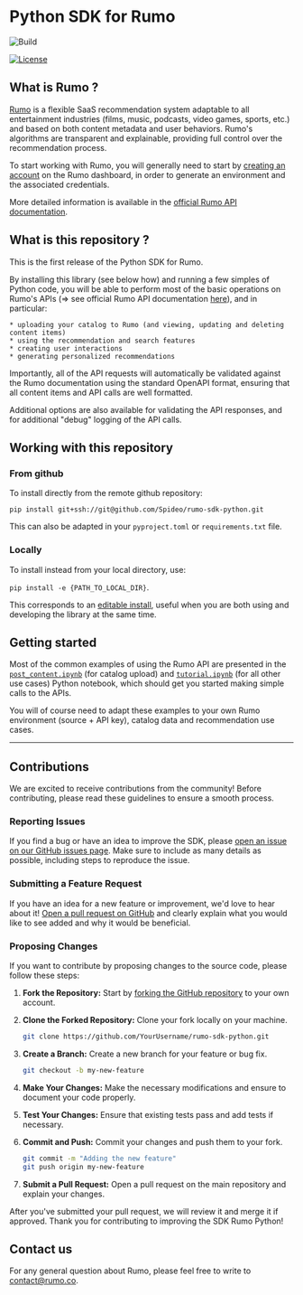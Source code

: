 # Python SDK for Rumo

![Build](https://github.com/spideo/rumo-sdk-python/actions/workflows/build.yml/badge.svg?branch=main)

[![License](https://img.shields.io/badge/License-Apache_2.0-blue.svg)](https://opensource.org/licenses/Apache-2.0)




## What is Rumo ?

[Rumo](https://www.rumo.co) is a flexible SaaS recommendation system adaptable to all entertainment industries (films, music, podcasts, video games, sports, etc.) and based on both content metadata and user behaviors. Rumo's algorithms are transparent and explainable, providing full control over the recommendation process.

To start working with Rumo, you will generally need to start by [creating an account](https://dashboard.rumo.co/auth/register) on the Rumo dashboard,
in order to generate an environment and the associated credentials.

More detailed information is available in the [official Rumo API documentation](https://apidoc.rumo.co/).


## What is this repository ?

This is the first release of the Python SDK for Rumo.

By installing this library (see below how) and running a few simples of Python code, you will be able to
perform most of the basic operations on Rumo's APIs (=> see official Rumo API documentation [here](https://apidoc.rumo.co/)),
and in particular:

    * uploading your catalog to Rumo (and viewing, updating and deleting content items)
    * using the recommendation and search features
    * creating user interactions
    * generating personalized recommendations

Importantly, all of the API requests will automatically be validated against the Rumo documentation
using the standard OpenAPI format,
ensuring that all content items and API calls are well formatted.

Additional options are also available for validating the API responses, and for additional "debug" logging of the API calls.

## Working with this repository

### From github

To install directly from the remote github repository:

`pip install git+ssh://git@github.com/Spideo/rumo-sdk-python.git`

This can also be adapted in your `pyproject.toml` or `requirements.txt` file.

### Locally

To install instead from your local directory, use:

`pip install -e {PATH_TO_LOCAL_DIR}`.

This corresponds to an [editable install](https://pip.pypa.io/en/stable/topics/local-project-installs/#editable-installs),
useful when you are both using and developing the library at the same time.


## Getting started

Most of the common examples of using the Rumo API are presented in the [`post_content.ipynb`](post_content.ipynb) (for catalog upload)
and [`tutorial.ipynb`](tutorial.ipynb) (for all other use cases) Python notebook, which should get you started making simple calls to the APIs.

You will of course need to adapt these examples to your own Rumo environment (source + API key), catalog data and recommendation use cases.

---------------------------------------

## Contributions

We are excited to receive contributions from the community! Before contributing, please read these guidelines to ensure a smooth process.

### Reporting Issues

If you find a bug or have an idea to improve the SDK, please [open an issue on our GitHub issues page](https://github.com/Spideo/rumo-sdk-python/issues). Make sure to include as many details as possible, including steps to reproduce the issue.

### Submitting a Feature Request

If you have an idea for a new feature or improvement, we'd love to hear about it! [Open a pull request on GitHub](https://github.com/Spideo/rumo-sdk-python/pulls) and clearly explain what you would like to see added and why it would be beneficial.

### Proposing Changes

If you want to contribute by proposing changes to the source code, please follow these steps:

1. **Fork the Repository:** Start by [forking the GitHub repository](https://github.com/Spideo/rumo-sdk-python/fork) to your own account.

2. **Clone the Forked Repository:** Clone your fork locally on your machine.

   ```bash
   git clone https://github.com/YourUsername/rumo-sdk-python.git


3. **Create a Branch:** Create a new branch for your feature or bug fix.

   ```bash
   git checkout -b my-new-feature

4. **Make Your Changes:** Make the necessary modifications and ensure to document your code properly.

5. **Test Your Changes:** Ensure that existing tests pass and add tests if necessary.

6. **Commit and Push:** Commit your changes and push them to your fork.

   ```bash
   git commit -m "Adding the new feature"
   git push origin my-new-feature

7. **Submit a Pull Request:** Open a pull request on the main repository and explain your changes.

After you've submitted your pull request, we will review it and merge it if approved.
Thank you for contributing to improving the SDK Rumo Python!

## Contact us

For any general question about Rumo, please feel free to write to contact@rumo.co.